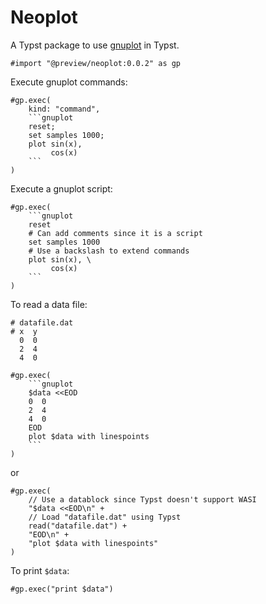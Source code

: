 # Neoplot

A Typst package to use [gnuplot](http://www.gnuplot.info/) in Typst.

```typ
#import "@preview/neoplot:0.0.2" as gp
```

Execute gnuplot commands:
````typ
#gp.exec(
    kind: "command",
    ```gnuplot
    reset;
    set samples 1000;
    plot sin(x),
         cos(x)
    ```
)
````

Execute a gnuplot script:
````typ
#gp.exec(
    ```gnuplot
    reset
    # Can add comments since it is a script
    set samples 1000
    # Use a backslash to extend commands
    plot sin(x), \
         cos(x)
    ```
)
````

To read a data file:
```
# datafile.dat
# x  y
  0  0
  2  4
  4  0
```

````typ
#gp.exec(
    ```gnuplot
    $data <<EOD
    0  0
    2  4
    4  0
    EOD
    plot $data with linespoints
    ```
)
````

or
```typ
#gp.exec(
    // Use a datablock since Typst doesn't support WASI
    "$data <<EOD\n" +
    // Load "datafile.dat" using Typst
    read("datafile.dat") +
    "EOD\n" +
    "plot $data with linespoints"
)
```

To print `$data`:
```typ
#gp.exec("print $data")
```
